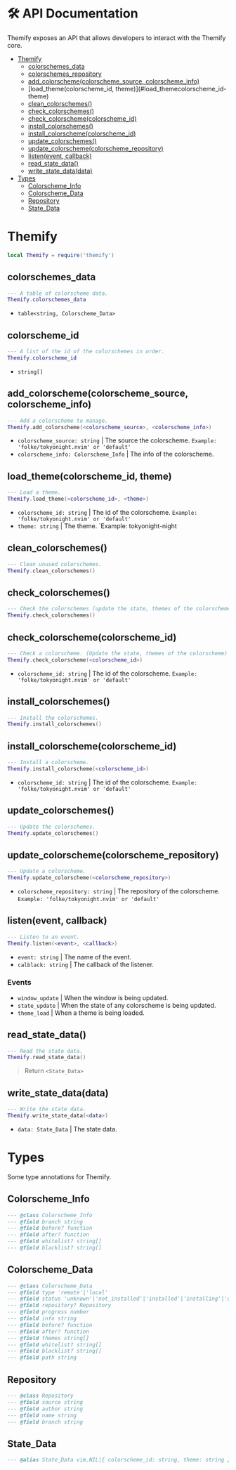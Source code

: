 # 🛠 API Documentation

Themify exposes an API that allows developers to interact with the Themify core.

- [Themify](#themify)
  - [colorschemes_data](#colorschemes_data)
  - [colorschemes_repository](#colorschemes_repository)
  - [add_colorscheme(colorscheme_source, colorscheme_info)](#add_colorschemecolorscheme_source-colorscheme_info)
  - [load_theme(colorscheme_id, theme)](#load_themecolorscheme_id- theme)
  - [clean_colorschemes()](#clean_colorschemes)
  - [check_colorschemes()](#check_colorschemes)
  - [check_colorscheme(colorscheme_id)](#check_colorschemecolorscheme_id)
  - [install_colorschemes()](#install_colorschemes)
  - [install_colorscheme(colorscheme_id)](#install_colorschemecolorscheme_id)
  - [update_colorschemes()](#update_colorschemes)
  - [update_colorscheme(colorscheme_repository)](#update_colorschemecolorscheme_repository)
  - [listen(event, callback)](#listenevent-callback)
  - [read_state_data()](#read_state_data)
  - [write_state_data(data)](#write_state_datadata)
- [Types](#types)
  - [Colorscheme_Info](#colorscheme_info)
  - [Colorscheme_Data](#colorscheme_data)
  - [Repository](#repository)
  - [State_Data](#state_data)

# Themify

```lua
local Themify = require('themify')
```

## colorschemes_data

```lua
--- A table of colorscheme data.
Themify.colorschemes_data
```

- `table<string, Colorscheme_Data>`

## colorscheme_id

```lua
--- A list of the id of the colorschemes in order.
Themify.colorscheme_id
```

- `string[]`

## add_colorscheme(colorscheme_source, colorscheme_info)

```lua
--- Add a colorscheme to manage.
Themify.add_colorscheme(<colorscheme_source>, <colorscheme_info>)
```

- `colorscheme_source: string` | The source the colorscheme. `Example: 'folke/tokyonight.nvim' or 'default'`
- `colorscheme_info: Colorscheme_Info` | The info of the colorscheme.

## load_theme(colorscheme_id, theme)

```lua
--- Load a theme.
Themify.load_theme(<colorscheme_id>, <theme>)
```

- `colorscheme_id: string` | The id of the colorscheme. `Example: 'folke/tokyonight.nvim' or 'default'`
- `theme: string` | The theme. `Example: tokyonight-night

## clean_colorschemes()

```lua
--- Clean unused colorschemes.
Themify.clean_colorschemes()
```

## check_colorschemes()

```lua
--- Check the colorschemes (update the state, themes of the colorschemes).
Themify.check_colorschemes()
```

## check_colorscheme(colorscheme_id)

```lua
--- Check a colorscheme. (Update the state, themes of the colorscheme)
Themify.check_colorscheme(<colorscheme_id>)
```

- `colorscheme_id: string` | The id of the colorscheme. `Example: 'folke/tokyonight.nvim' or 'default'`

## install_colorschemes()

```lua
--- Install the colorschemes.
Themify.install_colorschemes()
```

## install_colorscheme(colorscheme_id)

```lua
--- Install a colorscheme.
Themify.install_colorscheme(<colorscheme_id>)
```

- `colorscheme_id: string` | The id of the colorscheme. `Example: 'folke/tokyonight.nvim' or 'default'`

## update_colorschemes()

```lua
--- Update the colorschemes.
Themify.update_colorschemes()
```

## update_colorscheme(colorscheme_repository)

```lua
--- Update a colorscheme.
Themify.update_colorscheme(<colorscheme_repository>)
```
- `colorscheme_repository: string` | The repository of the colorscheme. `Example: 'folke/tokyonight.nvim' or 'default'`

## listen(event, callback)

```lua
--- Listen to an event.
Themify.listen(<event>, <callback>)
```

- `event: string` | The name of the event.
- `calblack: string` | The callback of the listener.

### Events

- `window_update` | When the window is being updated.
- `state_update` | When the state of any colorscheme is being updated.
- `theme_load` | When a theme is being loaded.

## read_state_data()

```lua
--- Read the state data.
Themify.read_state_data()
```

> Return `<State_Data>`

## write_state_data(data)

```lua
--- Write the state data.
Themify.write_state_data(<data>)
```

- `data: State_Data` | The state data.

# Types

Some type annotations for Themify.

## Colorscheme_Info

```lua
--- @class Colorscheme_Info
--- @field branch string
--- @field before? function
--- @field after? function
--- @field whitelist? string[]
--- @field blacklist? string[]
```

## Colorscheme_Data

```lua
--- @class Colorscheme_Data
--- @field type 'remote'|'local'
--- @field status 'unknown'|'not_installed'|'installed'|'installing'|'updating'|'failed'
--- @field repository? Repository
--- @field progress number
--- @field info string
--- @field before? function
--- @field after? function
--- @field themes string[]
--- @field whitelist? string[]
--- @field blacklist? string[]
--- @field path string
```

## Repository

```lua
--- @class Repository
--- @field source string
--- @field author string
--- @field name string
--- @field branch string
```

## State_Data

```lua
--- @alias State_Data vim.NIL|{ colorscheme_id: string, theme: string }
```
